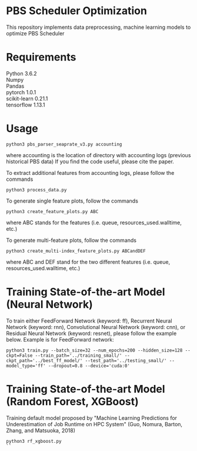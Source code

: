# PBS Scheduler Optimization

This repository implements data preprocessing, machine learning models to optimize PBS Scheduler


# Requirements

Python 3.6.2 <br />
Numpy <br />
Pandas <br />
pytorch 1.0.1 <br />
scikit-learn 0.21.1 <br />
tensorflow 1.13.1 <br />

# Usage

```
python3 pbs_parser_seaprate_v3.py accounting
```
 where
	accounting is the location of directory with accounting logs (previous historical PBS data)
If you find the code useful, please cite the paper.


To extract additional features from accounting logs, please follow the commands

```
python3 process_data.py
```

To generate single feature plots, follow the commands
```
python3 create_feature_plots.py ABC
```
where ABC stands for the features (i.e. queue, resources_used.walltime, etc.)

To generate multi-feature plots, follow the commands
 ```
python3 create_multi-index_feature_plots.py ABCandDEF
```
where ABC and DEF stand for the two different features (i.e. queue, resources_used.walltime, etc.)

# Training State-of-the-art Model (Neural Network)
To train either FeedForward Network (keyword: ff), Recurrent Neural Network (keyword: rnn), Convolutional Neural Network (keyword: cnn), or Residual Neural Network (keyword: resnet), please follow the example below. Example is for FeedForward network:

```
python3 train.py --batch_size=32 --num_epochs=200 --hidden_size=128 --ckpt=False --train_path='../training_small/' --ckpt_path='../best_ff_model/' --test_path='../testing_small/' --model_type='ff' --dropout=0.8 --device='cuda:0'
```
# Training State-of-the-art Model (Random Forest, XGBoost)
Training default model proposed by "Machine Learning Predictions for Underestimation of Job Runtime on HPC System" (Guo, Nomura, Barton, Zhang, and Matsuoka, 2018)
```
python3 rf_xgboost.py 
``

